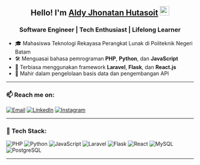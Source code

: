 <h2 align="center">Hello! I'm <a href="https://www.linkedin.com/in/aldyjhonatanhutasoit/">Aldy Jhonatan Hutasoit</a> <img src="https://media.giphy.com/media/hvRJCLFzcasrR4ia7z/giphy.gif" width="25"></h2>
<h3 align="center">Software Engineer | Tech Enthusiast | Lifelong Learner</h3>


- 🎓 Mahasiswa Teknologi Rekayasa Perangkat Lunak di Politeknik Negeri Batam  
- 🛠️ Menguasai bahasa pemrograman **PHP**, **Python**, dan **JavaScript**  
- 🚀 Terbiasa menggunakan framework **Laravel**, **Flask**, dan **React.js**  
- 💾 Mahir dalam pengelolaan basis data dan pengembangan API  

---

### 📫 Reach me on:
[![Email](https://img.shields.io/badge/Email-EA4335?style=for-the-badge&logo=gmail&logoColor=white)](mailto:Aldyjhonatanhutasoit.my.id)
[![LinkedIn](https://img.shields.io/badge/LinkedIn-0077B5?style=for-the-badge&logo=linkedin&logoColor=white)](https://www.linkedin.com/in/aldyjhonatanhutasoit)
[![Instagram](https://img.shields.io/badge/Instagram-E4405F?style=for-the-badge&logo=instagram&logoColor=white)](https://www.instagram.com/dyy.azure)


---

### 🚀 Tech Stack:
![PHP](https://img.shields.io/badge/PHP-777BB4?style=for-the-badge&logo=php&logoColor=white)
![Python](https://img.shields.io/badge/Python-3776AB?style=for-the-badge&logo=python&logoColor=white)
![JavaScript](https://img.shields.io/badge/JavaScript-F7DF1E?style=for-the-badge&logo=javascript&logoColor=black)
![Laravel](https://img.shields.io/badge/Laravel-FF2D20?style=for-the-badge&logo=laravel&logoColor=white)
![Flask](https://img.shields.io/badge/Flask-000000?style=for-the-badge&logo=flask&logoColor=white)
![React](https://img.shields.io/badge/React-20232A?style=for-the-badge&logo=react&logoColor=61DAFB)
![MySQL](https://img.shields.io/badge/MySQL-4479A1?style=for-the-badge&logo=mysql&logoColor=white)
![PostgreSQL](https://img.shields.io/badge/PostgreSQL-336791?style=for-the-badge&logo=postgresql&logoColor=white)

---

